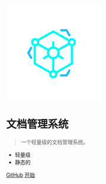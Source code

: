 ![logo](../_media/icon.svg)

# 文档管理系统

> 一个轻量级的文档管理系统。

- 轻量级
- 静态的

[GitHub](https://github.com/willasas/ArticleManagementSystem)
[开始](#Start)
